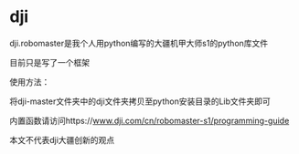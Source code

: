 # dji
dji.robomaster是我个人用python编写的大疆机甲大师s1的python库文件

目前只是写了一个框架

使用方法：

将dji-master文件夹中的dji文件夹拷贝至python安装目录的Lib文件夹即可

内置函数请访问https://www.dji.com/cn/robomaster-s1/programming-guide

本文不代表dji大疆创新的观点

